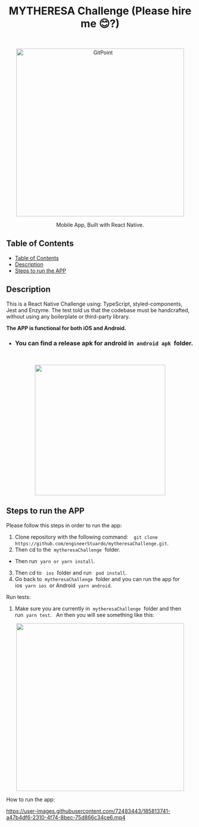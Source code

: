 <h1 align="center"> MYTHERESA Challenge (Please hire me 😊?) </h1> <br>
<p align="center">
  <a href="https://gitpoint.co/">
    <img alt="GitPoint" title="GitPoint" src="https://i0.wp.com/elpoderdelasideas.com/wp-content/uploads/mytheresa-pentagram-2018-detalles.png?resize=771%2C238" width="450">
  </a>
</p>

<p align="center">
  Mobile App, Built with React Native.
</p>

## Table of Contents

- [Table of Contents](#table-of-contents)
- [Description](#description)
- [Steps to run the APP](#steps-to-run-the-app)

## Description

This is a React Native Challenge using: TypeScript, styled-components, Jest and Enzyme. The test told us that the codebase must be handcrafted, without using any boilerplate or third-party library.

**The APP is functional for both iOS and Android.**

- ### You can find a release apk for android in&nbsp;&nbsp;`android apk`&nbsp;&nbsp;folder.
<br>
<p align="center">
  <img src = "https://i.imgur.com/RQfTYBZ.png" width=350>
</p>

## Steps to run the APP

Please follow this steps in order to run the app:

1. Clone repository with the following command:&nbsp;&nbsp;` git clone https://github.com/engineerStuardo/mytheresaChallenge.git`.
2. Then cd to the&nbsp;&nbsp;`mytheresaChallenge`&nbsp;&nbsp;folder.

- Then run&nbsp;&nbsp;`yarn or yarn install`.

3. Then cd to &nbsp;&nbsp;`ios`&nbsp;&nbsp;folder and run &nbsp;&nbsp;`pod install`.
4. Go back to&nbsp;&nbsp;`mytheresaChallenge`&nbsp;&nbsp;folder and you can run the app for ios&nbsp;&nbsp;`yarn ios`&nbsp;&nbsp;or Android&nbsp;&nbsp;`yarn android`.

Run tests:

1. Make sure you are currently in&nbsp;&nbsp;`mytheresaChallenge`&nbsp;&nbsp;folder and then run&nbsp;&nbsp;`yarn test`.&nbsp;&nbsp; An then you will see something like this:

<p align="center">
  <img src = "https://i.imgur.com/BrxNgsJ.png" width=450>
</p>

How to run the app:

https://user-images.githubusercontent.com/72483443/185813741-a47b4df6-2310-4f74-8bec-75d866c34ce6.mp4
